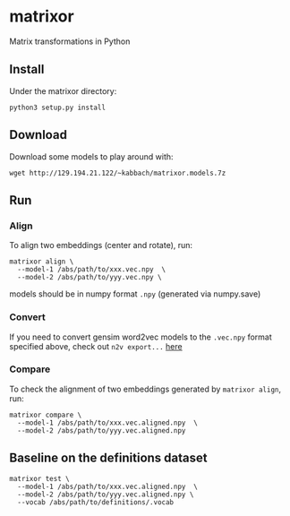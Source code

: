 # matrixor
Matrix transformations in Python

## Install
Under the matrixor directory:
```
python3 setup.py install
```

## Download
Download some models to play around with:
```
wget http://129.194.21.122/~kabbach/matrixor.models.7z
```

## Run

### Align
To align two embeddings (center and rotate), run:
```
matrixor align \
  --model-1 /abs/path/to/xxx.vec.npy  \
  --model-2 /abs/path/to/yyy.vec.npy \
```

models should be in numpy format `.npy` (generated via numpy.save)

### Convert
If you need to convert gensim word2vec models to the `.vec.npy` format specified
above, check out `n2v export...` [here](https://github.com/akb89/nonce2vec/tree/release/v2.0-with-informativeness)

### Compare
To check the alignment of two embeddings generated by `matrixor align`, run:
```
matrixor compare \
  --model-1 /abs/path/to/xxx.vec.aligned.npy  \
  --model-2 /abs/path/to/yyy.vec.aligned.npy
```

## Baseline on the definitions dataset
```
matrixor test \
  --model-1 /abs/path/to/xxx.vec.aligned.npy  \
  --model-2 /abs/path/to/yyy.vec.aligned.npy \
  --vocab /abs/path/to/definitions/.vocab
```
